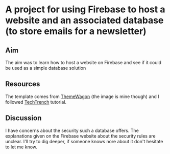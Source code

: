 # A project for using Firebase to host a website and an associated database (to store emails for a newsletter)

## Aim

The aim was to learn how to host a website on Firebase and see if it could be used as a simple database solution

## Resources

The template comes from [ThemeWagon](https://themewagon.com/themes/free-bootstrap-4-html5-responsive-photography-website-template-alime/) (the image is mine though) and I followed [TechTrench](https://techtrench.org/) tutorial.

## Discussion

I have concerns about the security such a database offers. The explanations given on the Firebase website about the security rules are unclear. I'll try to dig deeper, if someone knows nore about it don't hesitate to let me know.

